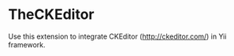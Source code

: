 TheCKEditor
===========

Use this extension to integrate CKEditor (http://ckeditor.com/) in Yii framework.